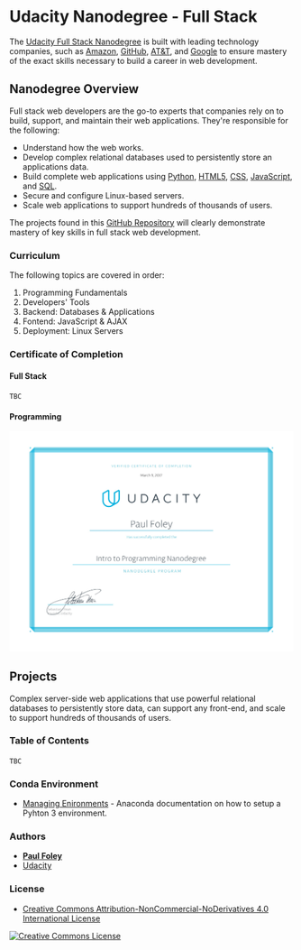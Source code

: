 # Udacity Nanodegree - Full Stack

The [Udacity Full Stack Nanodegree](https://www.udacity.com/course/full-stack-web-developer-nanodegree--nd004) is built with leading technology companies, such as [Amazon](https://aws.amazon.com/), [GitHub](https://github.com/), [AT&T](https://www.att.com/), and [Google](https://www.google.com/) to ensure mastery of the exact skills necessary to build a career in web development.


## Nanodegree Overview

Full stack web developers are the go-to experts that companies rely on to build, support, and maintain their web applications. They're responsible for the following:

* Understand how the web works.
* Develop complex relational databases used to persistently store an applications data.
* Build complete web applications using [Python](https://www.python.org/), [HTML5](https://www.w3schools.com/html/default.asp), [CSS](https://www.w3schools.com/html/html_css.asp), [JavaScript](https://www.w3schools.com/js/default.asp), and [SQL](https://www.w3schools.com/sql/default.asp).
* Secure and configure Linux-based servers.
* Scale web applications to support hundreds of thousands of users.

The projects found in this [GitHub Repository](https://github.com/paulfoley/Udacity_Nanodegree-Full_Stack) will clearly demonstrate mastery of key skills in full stack web development.

### Curriculum

The following topics are covered in order:

1. Programming Fundamentals
2. Developers' Tools
3. Backend: Databases & Applications
4. Fontend: JavaScript & AJAX
5. Deployment: Linux Servers

### Certificate of Completion

#### Full Stack

`TBC`

#### Programming

![Udacity Nanodegree Certificate Programming](Udacity_Nanodegree_Certificate-Programming.jpg)


## Projects

Complex server-side web applications that use powerful relational databases to persistently store data, can support any front-end, and scale to support hundreds of thousands of users.

### Table of Contents

`TBC`

### Conda Environment

* [Managing Enironments](https://conda.io/docs/using/envs.html) - Anaconda documentation on how to setup a Pyhton 3 environment.


### Authors

* **[Paul Foley](https://github.com/paulfoley)**
* [Udacity](https://www.udacity.com/)


### License

* <a rel="license" href="https://creativecommons.org/licenses/by-nc-nd/4.0/"> Creative Commons Attribution-NonCommercial-NoDerivatives 4.0 International License</a>

<a rel="license" href="https://creativecommons.org/licenses/by-nc-nd/4.0/">
	<img alt="Creative Commons License" style="border-width:0" src="https://i.creativecommons.org/l/by-nc-nd/4.0/88x31.png" />
</a>
